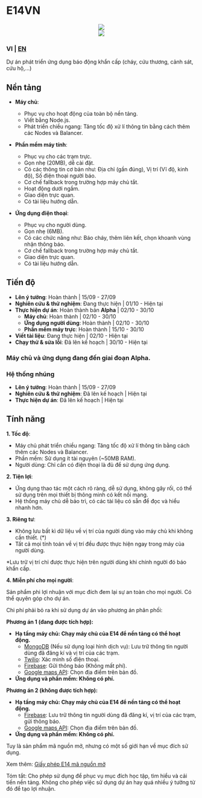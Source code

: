 # E14VN

<div align="center">
  <img src="https://sili-icons.neursdev.tk/icons?i=flutter,nodejs" />
</div>
<div align="center">
  <img src="https://sili-icons.neursdev.tk/icons?i=express,socketio,firebase,gcp,mongodb" />
</div>

### VI | [EN](https://github.com/E14VN/.github/blob/main/profile/EN.md)

Dự án phát triển ứng dụng báo động khẩn cấp (cháy, cứu thương, cảnh sát, cứu hộ,...)

## Nền tảng
- **Máy chủ**:
  - Phục vụ cho hoạt động của toàn bộ nền tảng.
  - Viết bằng Node.js.
  - Phát triển chiều ngang: Tăng tốc độ xử lí thông tin bằng cách thêm các Nodes và Balancer.

- **Phần mềm máy tính**:
  - Phục vụ cho các trạm trực.
  - Gọn nhẹ (20MB), dễ cài đặt.
  - Có các thông tin cơ bản như: Địa chỉ (gần đúng), Vị trí (Vĩ độ, kinh độ), Số điện thoại người báo.
  - Cơ chế fallback trong trường hợp máy chủ tắt.
  - Hoạt động dưới ngầm.
  - Giao diện trực quan.
  - Có tài liệu hướng dẫn.

- **Ứng dụng điện thoại**:
  - Phục vụ cho người dùng.
  - Gọn nhẹ (6MB).
  - Có các chức năng như: Báo cháy, thêm liên kết, chọn khoanh vùng nhận thông báo.
  - Cơ chế fallback trong trường hợp máy chủ tắt.
  - Giao diện trực quan.
  - Có tài liệu hướng dẫn.

## Tiến độ

- **Lên ý tưởng**: Hoàn thành | 15/09 - 27/09
- **Nghiên cứu & thử nghiệm**: Đang thực hiện | 01/10 - Hiện tại
- **Thực hiện dự án**: Hoàn thành bản **Alpha** | 02/10 - 30/10
    - **Máy chủ**: Hoàn thành | 02/10 - 30/10
    - **Ứng dụng người dùng**: Hoàn thành | 02/10 - 30/10
    - **Phần mềm máy trực**: Hoàn thành | 15/10 - 30/10
- **Viết tài liệu**: Đang thực hiện | 02/10 - Hiện tại
- **Chạy thử & sửa lỗi**: Đã lên kế hoạch | 30/10 - Hiện tại

### Máy chủ và ứng dụng đang đến giai đoạn Alpha.

### Hệ thống nhúng
- **Lên ý tưởng**: Hoàn thành | 15/09 - 27/09
- **Nghiên cứu & thử nghiệm**: Đã lên kế hoạch | Hiện tại
- **Thực hiện dự án**: Đã lên kế hoạch | Hiện tại

## Tính năng
**1. Tốc độ**:

- Máy chủ phát triển chiều ngang: Tăng tốc độ xử lí thông tin bằng cách thêm các Nodes và Balancer.
- Phần mềm: Sử dụng ít tài nguyên (~50MB RAM).
- Người dùng: Chỉ cần có điện thoại là đủ để sử dụng ứng dụng.

**2. Tiện lợi**:

- Ứng dụng thao tác một cách rõ ràng, dễ sử dụng, không gây rối, có thể sử dụng trên mọi thiết bị thông minh có kết nối mạng.
- Hệ thống máy chủ dễ bảo trì, có các tài liệu có sẵn để đọc và hiểu nhanh hơn.

**3. Riêng tư**:

- Không lưu bất kì dữ liệu về vị trí của người dùng vào máy chủ khi không cần thiết. (*)
- Tất cả mọi tính toán về vị trí đều được thực hiện ngay trong máy của người dùng.

*Lưu trữ vị trí chỉ được thực hiện trên người dùng khi chính người đó báo khẩn cấp.

**4. Miễn phí cho mọi người**:

Sản phẩm phi lợi nhuận với mục đích đem lại sự an toàn cho mọi người. Có thể quyên góp cho dự án.

Chi phí phải bỏ ra khi sử dụng dự án vào phương án phân phối:

**Phương án 1 (đang được tích hợp):**
- **Hạ tầng máy chủ: Chạy máy chủ của E14 để nền tảng có thể hoạt động.**
    - [MongoDB](https://www.mongodb.com) (Nếu sử dụng loại hình dịch vụ): Lưu trữ thông tin người dùng đã đăng kí và vị trí của các trạm.
    - [Twilio](https://www.twilio.com/): Xác minh số điện thoại.
    - [Firebase](https://firebase.google.com/): Gửi thông báo (Không mất phí).
    - [Google maps API](https://mapsplatform.google.com): Chọn địa điểm trên bản đồ.
- **Ứng dụng và phần mềm: Không có phí.**

**Phương án 2 (không được tích hợp):**
- **Hạ tầng máy chủ: Chạy máy chủ của E14 để nền tảng có thể hoạt động.**
    - [Firebase](https://firebase.google.com/): Lưu trữ thông tin người dùng đã đăng kí, vị trí của các trạm, gửi thông báo.
    - [Google maps API](https://mapsplatform.google.com/): Chọn địa điểm trên bản đồ.
- **Ứng dụng và phần mềm: Không có phí.**

Tuy là sản phẩm mã nguồn mở, nhưng có một số giới hạn về mục đích sử dụng.

Xem thêm: [Giấy phép E14 mã nguồn mở](https://github.com/E14VN/.github/blob/main/LICENSE.md)

Tóm tắt: Cho phép sử dụng để phục vụ mục đích học tập, tìm hiểu và cải tiến nền tảng. Không cho phép việc sử dụng dự án hay quá nhiều ý tưởng từ đó để tạo lợi nhuận.
